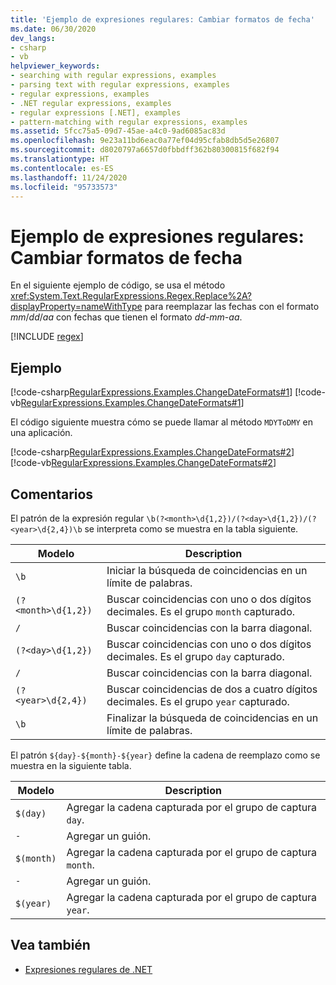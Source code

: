```yaml
---
title: 'Ejemplo de expresiones regulares: Cambiar formatos de fecha'
ms.date: 06/30/2020
dev_langs:
- csharp
- vb
helpviewer_keywords:
- searching with regular expressions, examples
- parsing text with regular expressions, examples
- regular expressions, examples
- .NET regular expressions, examples
- regular expressions [.NET], examples
- pattern-matching with regular expressions, examples
ms.assetid: 5fcc75a5-09d7-45ae-a4c0-9ad6085ac83d
ms.openlocfilehash: 9e23a11bd6eac0a77ef04d95cfab8db5d5e26807
ms.sourcegitcommit: d8020797a6657d0fbbdff362b80300815f682f94
ms.translationtype: HT
ms.contentlocale: es-ES
ms.lasthandoff: 11/24/2020
ms.locfileid: "95733573"
---
```

# <a name="regular-expression-example-changing-date-formats"></a>Ejemplo de expresiones regulares: Cambiar formatos de fecha

En el siguiente ejemplo de código, se usa el método <xref:System.Text.RegularExpressions.Regex.Replace%2A?displayProperty=nameWithType> para reemplazar las fechas con el formato *mm*/*dd*/*aa* con fechas que tienen el formato *dd*-*mm*-*aa*.  

[!INCLUDE [regex](../../../includes/regex.md)]

## <a name="example"></a>Ejemplo  

 [!code-csharp[RegularExpressions.Examples.ChangeDateFormats#1](../../../samples/snippets/csharp/VS_Snippets_CLR/RegularExpressions.Examples.ChangeDateFormats/cs/Example_ChangeDateFormats1.cs#1)]
 [!code-vb[RegularExpressions.Examples.ChangeDateFormats#1](../../../samples/snippets/visualbasic/VS_Snippets_CLR/RegularExpressions.Examples.ChangeDateFormats/vb/Example_ChangeDateFormats1.vb#1)]  
  
 El código siguiente muestra cómo se puede llamar al método `MDYToDMY` en una aplicación.  
  
 [!code-csharp[RegularExpressions.Examples.ChangeDateFormats#2](../../../samples/snippets/csharp/VS_Snippets_CLR/RegularExpressions.Examples.ChangeDateFormats/cs/Example_ChangeDateFormats1.cs#2)]
 [!code-vb[RegularExpressions.Examples.ChangeDateFormats#2](../../../samples/snippets/visualbasic/VS_Snippets_CLR/RegularExpressions.Examples.ChangeDateFormats/vb/Example_ChangeDateFormats1.vb#2)]  
  
## <a name="comments"></a>Comentarios  

 El patrón de la expresión regular `\b(?<month>\d{1,2})/(?<day>\d{1,2})/(?<year>\d{2,4})\b` se interpreta como se muestra en la tabla siguiente.  
  
|Modelo|Description|  
|-------------|-----------------|  
|`\b`|Iniciar la búsqueda de coincidencias en un límite de palabras.|  
|`(?<month>\d{1,2})`|Buscar coincidencias con uno o dos dígitos decimales. Es el grupo `month` capturado.|  
|`/`|Buscar coincidencias con la barra diagonal.|  
|`(?<day>\d{1,2})`|Buscar coincidencias con uno o dos dígitos decimales. Es el grupo `day` capturado.|  
|`/`|Buscar coincidencias con la barra diagonal.|  
|`(?<year>\d{2,4})`|Buscar coincidencias de dos a cuatro dígitos decimales. Es el grupo `year` capturado.|  
|`\b`|Finalizar la búsqueda de coincidencias en un límite de palabras.|  
  
 El patrón `${day}-${month}-${year}` define la cadena de reemplazo como se muestra en la siguiente tabla.  
  
|Modelo|Description|  
|-------------|-----------------|  
|`$(day)`|Agregar la cadena capturada por el grupo de captura `day`.|  
|`-`|Agregar un guión.|  
|`$(month)`|Agregar la cadena capturada por el grupo de captura `month`.|  
|`-`|Agregar un guión.|  
|`$(year)`|Agregar la cadena capturada por el grupo de captura `year`.|  
  
## <a name="see-also"></a>Vea también

- [Expresiones regulares de .NET](regular-expressions.md)
